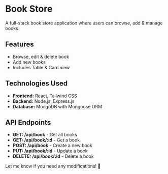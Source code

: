 # Book Store

A full-stack book store application where users can browse, add & manage books.

## Features

- Browse, edit & delete book
- Add new books
- Includes Table & Card view

## Technologies Used

- **Frontend:** React, Tailwind CSS
- **Backend:** Node.js, Express.js
- **Database:** MongoDB with Mongoose ORM

## API Endpoints

- **GET: /api/book** - Get all books
- **GET: /api/book/:id** - Get a book
- **POST: /api/book** - Create a new book
- **PUT: /api/book/:id** - Update a book
- **DELETE: /api/book/:id** - Delete a book

Let me know if you need any modifications! 🚀
